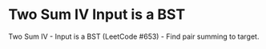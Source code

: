 # Two Sum IV Input is a BST

Two Sum IV - Input is a BST (LeetCode #653) - Find pair summing to target.
